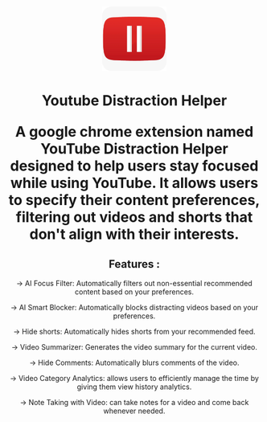 <div align="center">
<img src="chrome-extension/public/logo.png" alt="logo" width="128" height="128"/>
<h1> Youtube Distraction Helper

A google chrome extension named YouTube Distraction Helper designed to help users stay focused while using YouTube.
It allows users to specify their content preferences, filtering out videos and shorts that don't align with their interests.

<h2>Features : </h2>
-> AI Focus Filter: Automatically filters out non-essential recommended content based on your preferences.

-> AI Smart Blocker: Automatically blocks distracting videos based on your preferences.

-> Hide shorts: Automatically hides shorts from your recommended feed.

-> Video Summarizer: Generates the video summary for the current video.

-> Hide Comments: Automatically blurs comments of the video.

-> Video Category Analytics: allows users to efficiently manage the time by giving them view history analytics.

-> Note Taking with Video: can take notes for a video and come back whenever needed.
